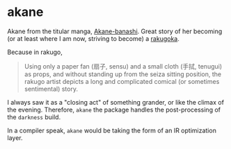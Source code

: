 # akane

Akane from the titular manga, [Akane-banashi](https://en.wikipedia.org/wiki/Akane-banashi). Great
story of her becoming (or at least where I am now, striving to become) a [rakugoka](https://en.wikipedia.org/wiki/Rakugo).

Because in rakugo,

> Using only a paper fan (扇子, sensu) and a small cloth (手拭, tenugui) as props, 
> and without standing up from the seiza sitting position, the rakugo artist depicts
> a long and complicated comical (or sometimes sentimental) story.

I always saw it as a "closing act" of something grander, or like the climax of the evening. Therefore,
`akane` the package handles the post-processing of the `darkness` build.

In a compiler speak, `akane` would be taking the form of an IR optimization layer.
